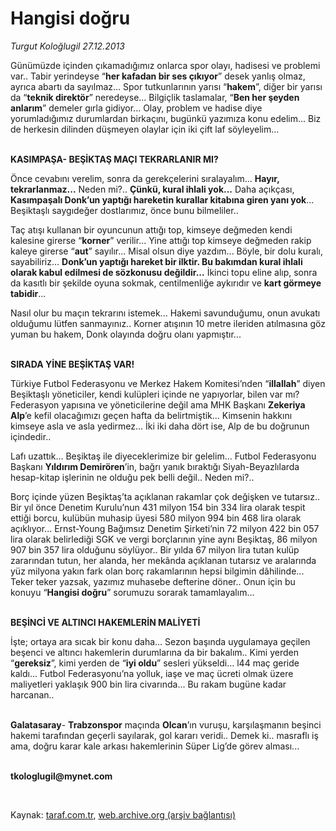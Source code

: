 # Hangisi doğru

*Turgut Koloğlugil 27.12.2013*

<div class="yazi"><p>Günümüzde içinden çıkamadığımız onlarca spor olayı, hadisesi ve problemi var.. Tabir yerindeyse “<b>her kafadan bir ses çıkıyor</b>” desek yanlış olmaz, ayrıca abartı da sayılmaz... Spor tutkunlarının yarısı “<b>hakem</b>”, diğer bir yarısı da “<b>teknik direktör</b>” neredeyse... Bilgiçlik taslamalar, “<b>Ben her şeyden anlarım</b>” demeler gırla gidiyor... Olay, problem ve hadise diye yorumladığımız durumlardan birkaçını, bugünkü yazımıza konu edelim... Biz de herkesin dilinden düşmeyen olaylar için iki çift laf söyleyelim...</p>
<p><b><br/>KASIMPAŞA- BEŞİKTAŞ MAÇI TEKRARLANIR MI?</b></p>
<p>Önce cevabını verelim, sonra da gerekçelerini sıralayalım... <b>Hayır, tekrarlanmaz...</b> Neden mi?.. <b>Çünkü, kural ihlali yok...</b> Daha açıkçası, <b>Kasımpaşalı Donk’un yaptığı hareketin kurallar kitabına giren yanı yok</b>... Beşiktaşlı saygıdeğer dostlarımız, önce bunu bilmeliler..</p>
<p>Taç atışı kullanan bir oyuncunun attığı top, kimseye değmeden kendi kalesine girerse “<b>korner</b>” verilir... Yine attığı top kimseye değmeden rakip kaleye girerse “<b>aut</b>” sayılır... Misal olsun diye yazdım... Böyle, bir dolu kuralı, sayabiliriz... <b>Donk’un yaptığı hareket bir ilktir. Bu bakımdan kural ihlali olarak kabul edilmesi de sözkonusu değildir...</b> İkinci topu eline alıp, sonra da kasıtlı bir şekilde oyuna sokmak, centilmenliğe aykırıdır ve <b>kart görmeye tabidir</b>...</p>
<p>Nasıl olur bu maçın tekrarını istemek... Hakemi savunduğumu, onun avukatı olduğumu lütfen sanmayınız.. Korner atışının 10 metre ileriden atılmasına göz yuman bu hakem, Donk olayında doğru olanı yapmıştır...</p>
<p><b><br/>SIRADA YİNE BEŞİKTAŞ VAR!</b></p>
<p>Türkiye Futbol Federasyonu ve Merkez Hakem Komitesi’nden “<b>illallah</b>” diyen Beşiktaşlı yöneticiler, kendi kulüpleri içinde ne yapıyorlar, bilen var mı? Federasyon yapısına ve yöneticilerine değil ama MHK Başkanı <b>Zekeriya Alp</b>’e kefil olacağımızı geçen hafta da belirtmiştik... Kimsenin hakkını kimseye asla ve asla yedirmez... İki iki daha dört ise, Alp de bu doğrunun içindedir..</p>
<p>Lafı uzattık... Beşiktaş ile diyeceklerimize bir gelelim... Futbol Federasyonu Başkanı <b>Yıldırım Demirören</b>’in, bağrı yanık bıraktığı Siyah-Beyazlılarda hesap-kitap işlerinin ne olduğu pek belli değil.. Neden mi?..</p>
<p>Borç içinde yüzen Beşiktaş’ta açıklanan rakamlar çok değişken ve tutarsız.. Bir yıl önce Denetim Kurulu’nun 431 milyon 154 bin 334 lira olarak tespit ettiği borcu, kulübün muhasip üyesi 580 milyon 994 bin 468 lira olarak açıklıyor... Ernst-Young Bağımsız Denetim Şirketi’nin 72 milyon 422 bin 057 lira olarak belirlediği SGK ve vergi borçlarının yine aynı Beşiktaş, 86 milyon 907 bin 357 lira olduğunu söylüyor.. Bir yılda 67 milyon lira tutan kulüp zararından tutun, her alanda, her mekânda açıklanan tutarsız ve aralarında yüz milyona yakın fark olan borç rakamlarının hepsi bilgimin dâhilinde... Teker teker yazsak, yazımız muhasebe defterine döner.. Onun için bu konuyu “<b>Hangisi doğru</b>” sorumuzu sorarak tamamlayalım...</p>
<p><b><br/>BEŞİNCİ VE ALTINCI HAKEMLERİN MALİYETİ</b></p>
<p>İşte; ortaya ara sıcak bir konu daha... Sezon başında uygulamaya geçilen beşenci ve altıncı hakemlerin durumlarına da bir bakalım.. Kimi yerden “<b>gereksiz</b>”, kimi yerden de “<b>iyi oldu</b>” sesleri yükseldi... l44 maç geride kaldı... Futbol Federasyonu’na yolluk, iaşe ve maç ücreti olmak üzere maliyetleri yaklaşık 900 bin lira civarında... Bu rakam bugüne kadar harcanan..</p>
<p><b><br/>Galatasaray</b>- <b>Trabzonspor</b> maçında <b>Olcan</b>’ın vuruşu, karşılaşmanın beşinci hakemi tarafından geçerli sayılarak, gol kararı veridi.. Demek ki.. masraflı iş ama, doğru karar kale arkası hakemlerinin Süper Lig’de görev alması...</p><b>
<p><br/>tkologlugil@mynet.com</p>
<p></p></b> 
</div>

Kaynak: [taraf.com.tr](http://www.taraf.com.tr/turgut-kologlugil/makale-hangisi-dogru.htm), [web.archive.org (arşiv bağlantısı)](http://web.archive.org/web/20131227195729/http://www.taraf.com.tr/turgut-kologlugil/makale-hangisi-dogru.htm)
